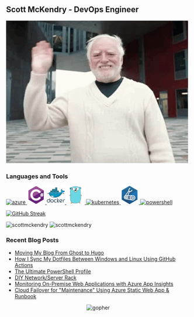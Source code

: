 ## Scott McKendry - DevOps Engineer

![img](wave.gif)

### Languages and Tools
<p> 
    <a href="https://azure.microsoft.com/en-in/" target="_blank" rel="noreferrer"> 
        <img src="https://avatars.githubusercontent.com/u/6844498?s=200&v=4" alt="azure" width="50" height="50"/> 
    </a> 
    <a href="https://www.w3schools.com/cs/" target="_blank" rel="noreferrer"> 
        <img src="https://raw.githubusercontent.com/devicons/devicon/master/icons/csharp/csharp-original.svg" alt="csharp" width="50" height="50"/> 
    </a> 
    <a href="https://www.docker.com/" target="_blank" rel="noreferrer"> 
        <img src="https://raw.githubusercontent.com/devicons/devicon/master/icons/docker/docker-original-wordmark.svg" alt="docker" width="50" height="50"/> 
    </a> 
    <a href="https://golang.org" target="_blank" rel="noreferrer">
        <img src="https://raw.githubusercontent.com/devicons/devicon/master/icons/go/go-original.svg" alt="go" width="50" height="50"/> 
    </a> 
    <a href="https://kubernetes.io" target="_blank" rel="noreferrer"> 
        <img src="https://www.vectorlogo.zone/logos/kubernetes/kubernetes-icon.svg" alt="kubernetes" width="50" height="50"/> 
    </a> 
    <a href="https://aka.ms/bicep" target="_blank" rel="noreferrer"> 
        <img src="https://raw.githubusercontent.com/Azure/bicep/main/src/icons/bicep-logo-256.png" alt="bicep" width="50" height="50"/> 
    </a>
    <a href="https://github.com/PowerShell/PowerShell" target="_blank" rel="noreferrer">
        <img src="https://avatars.githubusercontent.com/u/11524380" alt="powershell" width="50" height="50"/> 
    </a> 
</p>

[![GitHub Streak](https://github-readme-streak-stats.herokuapp.com?user=scottmckendry&theme=transparent&hide_border=true)](https://git.io/streak-stats)

<p> <img src="https://komarev.com/ghpvc/?username=scottmckendry&label=Profile%20views&color=0e75b6&style=flat" alt="scottmckendry" /> <img src="https://github.com/scottmckendry/scottmckendry/actions/workflows/blogs.yml/badge.svg" alt="scottmckendry" /> </p>

<h3>Recent Blog Posts</h2>

<!-- BLOG-POST-LIST:START -->
- [Moving My Blog From Ghost to Hugo](https://scottmckendry.tech/posts/hugo-blog/)
- [How I Sync My Dotfiles Between Windows and Linux Using GitHub Actions](https://scottmckendry.tech/how-i-sync-my-dotfiles-between-windows-and-linux-using-github-actions/)
- [The Ultimate PowerShell Profile](https://scottmckendry.tech/the-ultimate-powershell-profile/)
- [DIY Network/Server Rack](https://scottmckendry.tech/diy-network-rack/)
- [Monitoring On-Premise Web Applications with Azure App Insights](https://scottmckendry.tech/web-monitoring/)
- [Cloud Failover for &quot;Maintenance&quot; Using Azure Static Web App &amp; Runbook](https://scottmckendry.tech/maintenance-web-app-azure/)
<!-- BLOG-POST-LIST:END -->

<p align=center><img src="https://media.tenor.com/hD56X-Q5AzMAAAAi/gopher-shaking.gif" alt="gopher"/></p>
